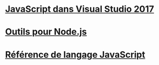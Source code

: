 # [JavaScript dans Visual Studio 2017](/visualstudio/javascript/javascript-in-vs-2017)
# [Outils pour Node.js](/visualstudio/javascript/tutorial-nodejs)
# [Référence de langage JavaScript](javascript-language-reference.md)
